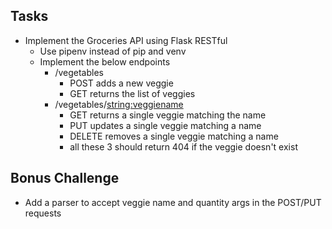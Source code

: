 ## Tasks

  - Implement the Groceries API using Flask RESTful
    - Use pipenv instead of pip and venv
    - Implement the below endpoints
        - /vegetables
            - POST adds a new veggie
            - GET returns the list of veggies
        - /vegetables/<string:veggiename>
            - GET returns a single veggie matching the name
            - PUT updates a single veggie matching a name
            - DELETE removes a single veggie matching a name
            - all these 3 should return 404 if the veggie doesn't exist

## Bonus Challenge

  - Add a parser to accept veggie name and quantity args in the POST/PUT requests